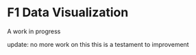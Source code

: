 # F1 Data Visualization
A work in progress

update: no more work on this this is a testament to improvement
